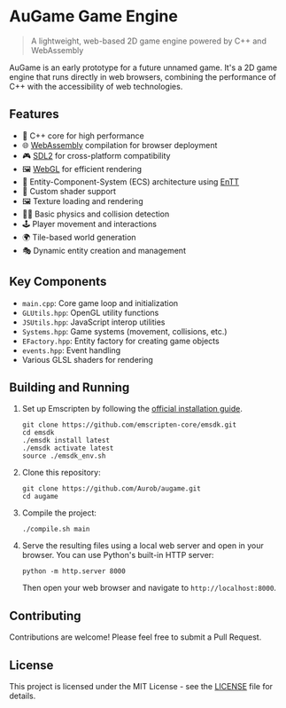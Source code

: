 
<!-- Add your logo here -->
<!-- ![AuGame Logo](path/to/logo.png) -->

# AuGame Game Engine

> A lightweight, web-based 2D game engine powered by C++ and WebAssembly

<!-- Add a demo image or gif here -->
<!-- ![AuGame Demo](path/to/demo.gif) -->

AuGame is an early prototype for a future unnamed game. It's a 2D game engine that runs directly in web browsers, combining the performance of C++ with the accessibility of web technologies.
## Features

- 🚀 C++ core for high performance
- 🌐 [WebAssembly](https://webassembly.org/) compilation for browser deployment
- 🎮 [SDL2](https://www.libsdl.org/) for cross-platform compatibility
- 🖼️ [WebGL](https://www.khronos.org/webgl/) for efficient rendering
- 🧩 Entity-Component-System (ECS) architecture using [EnTT](https://github.com/skypjack/entt)
- 🎨 Custom shader support
- 🖼️ Texture loading and rendering
- 🏃‍♂️ Basic physics and collision detection
- 🕹️ Player movement and interactions
- 🌍 Tile-based world generation
- 🎭 Dynamic entity creation and management

## Key Components

- `main.cpp`: Core game loop and initialization
- `GLUtils.hpp`: OpenGL utility functions
- `JSUtils.hpp`: JavaScript interop utilities
- `Systems.hpp`: Game systems (movement, collisions, etc.)
- `EFactory.hpp`: Entity factory for creating game objects
- `events.hpp`: Event handling
- Various GLSL shaders for rendering

## Building and Running

1. Set up Emscripten by following the [official installation guide](https://emscripten.org/docs/getting_started/downloads.html).
   ```
   git clone https://github.com/emscripten-core/emsdk.git
   cd emsdk
   ./emsdk install latest
   ./emsdk activate latest
   source ./emsdk_env.sh
   ```
2. Clone this repository:
   ```
   git clone https://github.com/Aurob/augame.git
   cd augame
   ```
3. Compile the project:
   ```
   ./compile.sh main
   ```
4. Serve the resulting files using a local web server and open in your browser. You can use Python's built-in HTTP server:
   ```
   python -m http.server 8000
   ```
   Then open your web browser and navigate to `http://localhost:8000`.

## Contributing

Contributions are welcome! Please feel free to submit a Pull Request.

## License

This project is licensed under the MIT License - see the [LICENSE](LICENSE) file for details.

